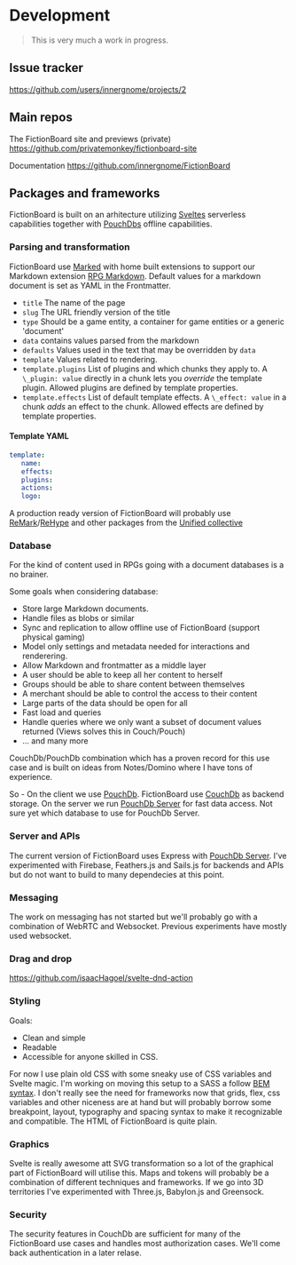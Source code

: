 # Development

> This is very much a work in progress.
## Issue tracker

https://github.com/users/innergnome/projects/2

## Main repos

The FictionBoard site and previews (private)
https://github.com/privatemonkey/fictionboard-site

Documentation
https://github.com/innergnome/FictionBoard

## Packages and frameworks

FictionBoard is built on an arhitecture utilizing [Sveltes](https://github.com/sveltejs/svelte) serverless capabilities together with [PouchDbs](https://github.com/pouchdb/pouchdb) offline capabilities.
### Parsing and transformation

FictionBoard use [Marked](https://github.com/markedjs/marked) with home built extensions to support our Markdown extension [RPG Markdown](https://github.com/innergnome/rpg-markdown). Default values for a markdown document is set as YAML in the Frontmatter.

- `title` The name of the page
- `slug` The URL friendly version of the title
- `type` Should be a game entity, a container for game entities or a generic 'document'
- `data` contains values parsed from the markdown
- `defaults` Values used in the text that may be overridden by `data`
- `template` Values related to rendering.
- `template.plugins` List of plugins and which chunks they apply to. A `\_plugin: value` directly in a chunk lets you _override_ the template plugin. Allowed plugins are defined by template properties.
- `template.effects` List of default template effects. A `\_effect: value` in a chunk _adds_ an effect to the chunk. Allowed effects are defined by template properties.

<!-- TODO: Write about `template.actions` -->

#### Template YAML

```yaml
template:
   name:
   effects: 
   plugins:
   actions:
   logo:
```

A production ready version of FictionBoard will probably use [ReMark](https://github.com/remarkjs/remark)/[ReHype](https://github.com/rehypejs/rehype) and other packages from the [Unified collective](https://github.com/unifiedjs/collective)

### Database

For the kind of content used in RPGs going with a document databases is a no brainer. 

Some goals when considering database:
- Store large Markdown documents.
- Handle files as blobs or similar
- Sync and replication to allow offline use of FictionBoard (support physical gaming)
- Model only settings and metadata needed for interactions and renderering.
- Allow Markdown and frontmatter as a middle layer
- A user should be able to keep all her content to herself
- Groups should be able to share content between themselves
- A merchant should be able to control the access to their content
- Large parts of the data should be open for all
- Fast load and queries
- Handle queries where we only want a subset of document values returned (Views solves this in Couch/Pouch)
- ... and many more

CouchDb/PouchDb combination which has a proven record for this use case and is built on ideas from Notes/Domino where I have tons of experience.

So - On the client we use [PouchDb](https://github.com/pouchdb/pouchdb).
FictionBoard use [CouchDb](https://github.com/apache/couchdb) as backend storage.
On the server we run [PouchDb Server](https://github.com/pouchdb/pouchdb-server) for fast data access. Not sure yet which database to use for PouchDb Server.

### Server and APIs

The current version of FictionBoard uses Express with [PouchDb Server](https://github.com/pouchdb/pouchdb-server). I've experimented with Firebase, Feathers.js and Sails.js for backends and APIs but do not want to build to many dependecies at this point.

### Messaging

The work on messaging has not started but we'll probably go with a combination of WebRTC and Websocket. Previous experiments have mostly used websocket.

### Drag and drop

https://github.com/isaacHagoel/svelte-dnd-action

### Styling

Goals: 
- Clean and simple
- Readable
- Accessible for anyone skilled in CSS.

For now I use plain old CSS with some sneaky use of CSS variables and Svelte magic. I'm working on moving this setup to a SASS a follow [BEM syntax](http://getbem.com/naming/). I don't really see the need for frameworks now that grids, flex, css variables and other niceness are at hand but will probably borrow some breakpoint, layout, typography and spacing syntax to make it recognizable and compatible. The HTML of FictionBoard is quite plain. 

### Graphics

Svelte is really awesome att SVG transformation so a lot of the graphical part of FictionBoard will utilise this. Maps and tokens will probably be a combination of different techniques and frameworks. If we go into 3D territories I've experimented with Three.js, Babylon.js and Greensock.

### Security

The security features in CouchDb are sufficient for many of the FictionBoard use cases and handles most authorization cases. We'll come back authentication in a later relase.



